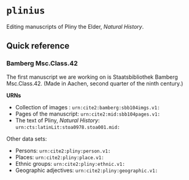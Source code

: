# `plinius`


Editing manuscripts of Pliny the Elder, *Natural History*.


## Quick reference


### Bamberg Msc.Class.42

The first manuscript we are working on is Staatsbibliothek Bamberg Msc.Class.42.  (Made in Aachen, second quarter of the ninth century.)

**URNs**


-   Collection of images :   `urn:cite2:bamberg:sbb104imgs.v1:`
-   Pages of the manuscript:  `urn:cite2:mid:sbb104pages.v1:`
-   The text of Pliny, *Natural History*: `urn:cts:latinLit:stoa0978.stoa001.mid:`


Other data sets:

-   Persons: `urn:cite2:pliny:person.v1:`
-   Places: `urn:cite2:pliny:place.v1:`
-   Ethnic groups: `urn:cite2:pliny:ethnic.v1:`
-   Geographic adjectives: `urn:cite2:pliny:geographic.v1:`
